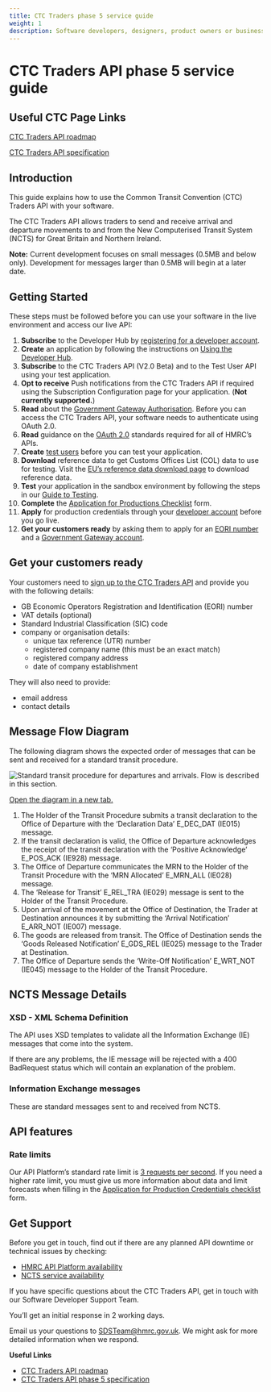 ```yaml
---
title: CTC Traders phase 5 service guide
weight: 1
description: Software developers, designers, product owners or business analysts. Integrate your software with Common Transit Convention Traders API.
---
```


# CTC Traders API phase 5 service guide

## Useful CTC Page Links
[CTC Traders API roadmap](/roadmaps/common-transit-convention-traders-roadmap/#phase-5)

[CTC Traders API specification](/api-documentation/docs/api/service/common-transit-convention-traders/2.0)



## Introduction
This guide explains how to use the Common Transit Convention (CTC) Traders API with your software.

The CTC Traders API allows traders to send and receive arrival and departure movements to and from the New Computerised Transit System (NCTS) for Great Britain and Northern Ireland.

**Note:** Current development focuses on small messages (0.5MB and below only). Development for messages larger than 0.5MB will begin at a later date.

## Getting Started

These steps must be followed before you can use your software in the live environment and access our live API:

1. **Subscribe** to the Developer Hub by [registering for a developer account](/developer/registration).
2. **Create** an application by following the instructions on [Using the Developer Hub](/api-documentation/docs/using-the-hub).
3. **Subscribe** to the CTC Traders API (V2.0 Beta) and to the Test User API using your test application.
4. **Opt to receive** Push notifications from the CTC Traders API if required using the Subscription Configuration page for your application. (**Not currently supported.**)
5. **Read** about the [Government Gateway Authorisation](/api-documentation/docs/authorisation). Before you can access the CTC Traders API, your software needs to authenticate using OAuth 2.0.
6. **Read** guidance on the [OAuth 2.0](/api-documentation/docs/authorisation) standards required for all of HMRC’s APIs.
7. **Create** [test users](/api-documentation/docs/api/service/api-platform-test-user/1.0) before you can test your application.
8. **Download** reference data to get Customs Offices List (COL) data to use for testing. Visit the [EU’s reference data download page](https://ec.europa.eu/taxation_customs/dds2/rd/rd_download_home.jsp?Lang=en) to download reference data.
9. **Test** your application in the sandbox environment by following the steps in our [Guide to Testing](/guides/common-transit-convention-traders-testing-guide/).
10. **Complete** the [Application for Productions Checklist](/guides/common-transit-convention-traders-testing-guide/figures/CTC_Traders_API_Application_for_Productions_Credentials.docx) form.
11. **Apply** for production credentials through your [developer account](/developer/login) before you go live.
12. **Get your customers ready** by asking them to apply for an [EORI number](https://www.gov.uk/eori) and a [Government Gateway account](https://www.gov.uk/log-in-register-hmrc-online-services).

## Get your customers ready

Your customers need to [sign up to the CTC Traders API](https://www.tax.service.gov.uk/customs-enrolment-services/ctc/subscribe) and provide you with the following details:

* GB Economic Operators Registration and Identification (EORI) number
* VAT details (optional) 
* Standard Industrial Classification (SIC) code
* company or organisation details: 
  * unique tax reference (UTR) number 
  * registered company name (this must be an exact match)
  * registered company address 
  * date of company establishment 

They will also need to provide:
 
* email address 
* contact details


## Message Flow Diagram

The following diagram shows the expected order of messages that can be sent and received for a standard transit procedure.

<img src="figures/Standard_transit_procedure.svg" alt="Standard transit procedure for departures and arrivals. Flow is described in this section." />

<a href="figures/Standard_transit_procedure.svg" target="_blank">Open the diagram in a new tab.</a>

1. The Holder of the Transit Procedure submits a transit declaration to the Office of
Departure with the ‘Declaration Data’ E_DEC_DAT (IE015) message.
2. If the transit declaration is valid, the Office of Departure acknowledges the receipt of the transit declaration with the ‘Positive Acknowledge’ E_POS_ACK (IE928) message.
3. The Office of Departure communicates the MRN to the Holder of the Transit Procedure with the ‘MRN Allocated’ E_MRN_ALL (IE028) message.
4. The ‘Release for Transit’ E_REL_TRA (IE029) message is sent to the Holder of the Transit Procedure.
5. Upon arrival of the movement at the Office of Destination, the Trader at Destination announces it by submitting the ‘Arrival Notification’ E_ARR_NOT (IE007) message.
6. The goods are released from transit. The Office of Destination sends the ‘Goods Released Notification’ E_GDS_REL (IE025) message to the Trader at Destination.
7. The Office of Departure sends the ‘Write-Off Notification’ E_WRT_NOT (IE045) message to the Holder of the Transit Procedure.

## NCTS Message Details

### XSD - XML Schema Definition
The API uses XSD templates to validate all the Information Exchange (IE) messages that come into the system.

If there are any problems, the IE message will be rejected with a 400 BadRequest status which will contain an explanation of the problem.

### Information Exchange messages
These are standard messages sent to and received from NCTS.

## API features

### Rate limits

Our API Platform’s standard rate limit is [3 requests per second](/api-documentation/docs/reference-guide#rate-limiting). If you need a higher rate limit, you must give us more information about data and limit forecasts when filling in the [Application for Production Credentials checklist](/guides/common-transit-convention-traders-testing-guide/figures/CTC_Traders_API_Application_for_Productions_Credentials.docx) form.

## Get Support

Before you get in touch, find out if there are any planned API downtime or technical issues by checking:

 - [HMRC API Platform availability](https://api-platform-status.production.tax.service.gov.uk/)
 - [NCTS service availability](https://www.gov.uk/government/publications/new-computerised-transit-system-ncts-web-service-availability-and-issues/new-computerised-transit-system-ncts-web-service-availability-and-issues)

If you have specific questions about the CTC Traders API, get in touch with our Software Developer Support Team.

You’ll get an initial response in 2 working days.

Email us your questions to [SDSTeam@hmrc.gov.uk](mailto:SDSTeam@hmrc.gov.uk). We might ask for more detailed information when we respond.

**Useful Links**

 - [CTC Traders API roadmap](/roadmaps/common-transit-convention-traders-roadmap/#phase-5)
 - [CTC Traders API phase 5 specification](/api-documentation/docs/api/service/common-transit-convention-traders/2.0)
